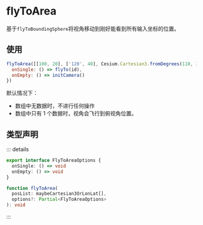 # flyToArea

基于`flyToBoundingSphere`将视角移动到刚好能看到所有输入坐标的位置。

## 使用

```js
flyToArea([[100, 20], ['120', 40], Cesium.Cartesian3.fromDegrees(110, 30)], {
  onSingle: () => flyTo(id),
  onEmpty: () => initCamera()
})
```

默认情况下：

- 数组中无数据时，不进行任何操作
- 数组中只有 1 个数据时，视角会飞行到俯视角位置。

## 类型声明

::: details

```ts
export interface FlyToAreaOptions {
  onSingle: () => void
  onEmpty: () => void
}

function flyToArea(
  posList: maybeCartesian3OrLonLat[],
  options?: Partial<FlyToAreaOptions>
): void
```

:::
